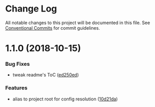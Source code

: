 # Change Log

All notable changes to this project will be documented in this file.
See [Conventional Commits](https://conventionalcommits.org) for commit guidelines.

# 1.1.0 (2018-10-15)


### Bug Fixes

* tweak readme's ToC ([ed250ed](https://github.com/researchgate/spire/commit/ed250ed))


### Features

* alias <rootDir> to project root for config resolution ([10d21da](https://github.com/researchgate/spire/commit/10d21da))
